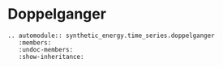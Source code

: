 # Doppelganger

```{eval-rst}
.. automodule:: synthetic_energy.time_series.doppelganger
   :members:
   :undoc-members:
   :show-inheritance: